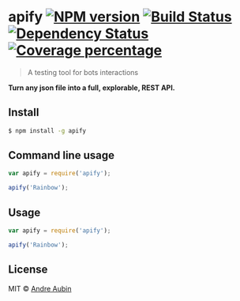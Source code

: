 # apify [![NPM version][npm-image]][npm-url] [![Build Status][travis-image]][travis-url] [![Dependency Status][daviddm-image]][daviddm-url] [![Coverage percentage][coveralls-image]][coveralls-url]
> A testing tool for bots interactions

**Turn any json file into a full, explorable, REST API.**

## Install

```sh
$ npm install -g apify
```


## Command line usage

```js
var apify = require('apify');

apify('Rainbow');
```


## Usage

```js
var apify = require('apify');

apify('Rainbow');
```

## License

MIT © [Andre Aubin](http://andral.kiwi)


[npm-image]: https://badge.fury.io/js/apify.svg
[npm-url]: https://npmjs.org/package/apify
[travis-image]: https://travis-ci.org/lambda2/apify.svg?branch=master
[travis-url]: https://travis-ci.org/lambda2/apify
[daviddm-image]: https://david-dm.org/lambda2/apify.svg?theme=shields.io
[daviddm-url]: https://david-dm.org/lambda2/apify
[coveralls-image]: https://coveralls.io/repos/github/lambda2/apify/badge.svg?branch=master
[coveralls-url]: https://coveralls.io/github/lambda2/apify?branch=master
